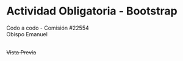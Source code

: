 # Actividad Obligatoria - Bootstrap

Codo a codo - Comisión #22554
<br>
Obispo Emanuel
<br><br>

~~Vista Previa~~
